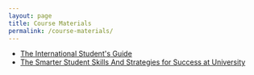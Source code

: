 ```yaml
---
layout: page
title: Course Materials
permalink: /course-materials/
---
```


* [The International Student's Guide](../static_files/../co98.github.io/static_files/materials/Books/10_The_International_Students_Guide.pdf)
* [The Smarter Student Skills And Strategies for Success at University](../static_files/../co98.github.io/static_files/materials/Books/11_The_Smarter_Student_Skills_And_Strategies_for_Success_at_University.pdf)